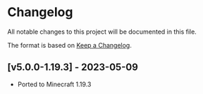 # Changelog
All notable changes to this project will be documented in this file.

The format is based on [Keep a Changelog].

## [v5.0.0-1.19.3] - 2023-05-09
- Ported to Minecraft 1.19.3

[Keep a Changelog]: https://keepachangelog.com/en/1.0.0/
